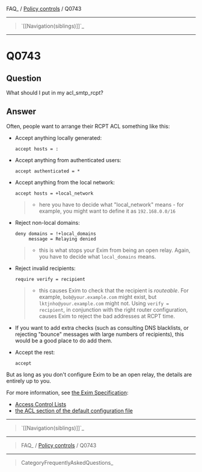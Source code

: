 FAQ\_ / [Policy controls](FAQ/Policy_controls) / Q0743

* * * * *

> \`[[Navigation(siblings)]]\`\_

* * * * *

Q0743
=====

Question
--------

What should I put in my acl\_smtp\_rcpt?

Answer
------

Often, people want to arrange their RCPT ACL something like this:
-   Accept anything locally generated:

        accept hosts = :
-   Accept anything from authenticated users:

        accept authenticated = *
-   Accept anything from the local network:

        accept hosts = +local_network

    > -   here you have to decide what "local\_network" means - for
    >     example, you might want to define it as `192.168.0.0/16`
-   Reject non-local domains:

        deny domains = !+local_domains
             message = Relaying denied

    > -   this is what stops your Exim from being an open relay. Again,
    >     you have to decide what `local_domains` means.
-   Reject invalid recipients:

        require verify = recipient

    > -   this causes Exim to check that the recipient is *routeable*.
    >     For example, `bob@your.example.com` might exist, but
    >     `lktjnho@your.example.com` might not. Using
    >     `verify = recipient`, in conjunction with the right router
    >     configuration, causes Exim to reject the bad addresses at RCPT
    >     time.
-   If you want to add extra checks (such as consulting DNS blacklists,
    or rejecting "bounce" messages with large numbers of recipients),
    this would be a good place to do add them.
-   Accept the rest:

        accept

But as long as you don't configure Exim to be an open relay, the details
are entirely up to you.

For more information, see [the Exim
Specification](http://www.exim.org/exim-html-current/doc/html/spec_html/index.html):
-   [Access Control
    Lists](http://www.exim.org/exim-html-current/doc/html/spec_html/ch40.html)
-   [the ACL section of the default configuration
    file](http://www.exim.org/exim-html-current/doc/html/spec_html/ch07.html#SECID54)

* * * * *

> \`[[Navigation(siblings)]]\`\_

* * * * *

> FAQ\_ / [Policy controls](FAQ/Policy_controls) / Q0743

* * * * *

> CategoryFrequentlyAskedQuestions\_
